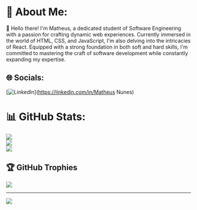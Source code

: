 # 💫 About Me:
👋 Hello there! I'm Matheus, a dedicated student of Software Engineering with a passion for crafting dynamic web experiences. Currently immersed in the world of HTML, CSS, and JavaScript, I'm also delving into the intricacies of React. Equipped with a strong foundation in both soft and hard skills, I'm committed to mastering the craft of software development while constantly expanding my expertise.


## 🌐 Socials:
[![LinkedIn](https://img.shields.io/badge/LinkedIn-%230077B5.svg?logo=linkedin&logoColor=white)](https://linkedin.com/in/Matheus Nunes) 
# 📊 GitHub Stats:
![](https://github-readme-stats.vercel.app/api?username=MatheusNunes-dev&theme=midnight-purple&hide_border=false&include_all_commits=true&count_private=true)<br/>
![](https://github-readme-streak-stats.herokuapp.com/?user=MatheusNunes-dev&theme=midnight-purple&hide_border=false)<br/>
![](https://github-readme-stats.vercel.app/api/top-langs/?username=MatheusNunes-dev&theme=midnight-purple&hide_border=false&include_all_commits=true&count_private=true&layout=compact)

## 🏆 GitHub Trophies
![](https://github-profile-trophy.vercel.app/?username=MatheusNunes-dev&theme=discord&no-frame=false&no-bg=true&margin-w=4)

---
[![](https://visitcount.itsvg.in/api?id=MatheusNunes-dev&icon=5&color=12)](https://visitcount.itsvg.in)

<!-- Proudly created with GPRM ( https://gprm.itsvg.in ) -->

